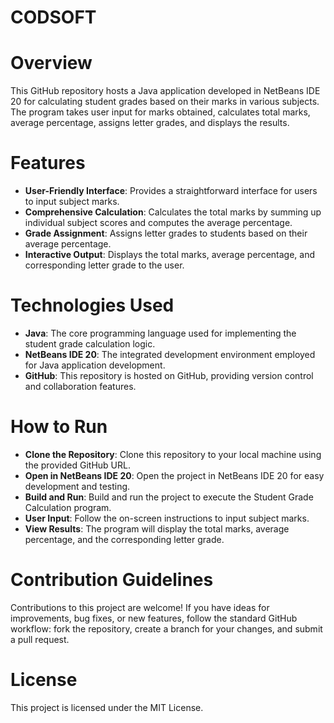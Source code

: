 # CODSOFT
# Overview
This GitHub repository hosts a Java application developed in NetBeans IDE 20 for calculating student grades based on their marks in various subjects. The program takes user input for marks obtained, calculates total marks, average percentage, assigns letter grades, and displays the results.
# Features
*   **User-Friendly Interface**: Provides a straightforward interface for users to input subject marks.
*   **Comprehensive Calculation**: Calculates the total marks by summing up individual subject scores and computes the average percentage.
*   **Grade Assignment**: Assigns letter grades to students based on their average percentage.
*   **Interactive Output**: Displays the total marks, average percentage, and corresponding letter grade to the user.
# Technologies Used
*  **Java**: The core programming language used for implementing the student grade calculation logic.
*  **NetBeans IDE 20**: The integrated development environment employed for Java application development.
*  **GitHub**: This repository is hosted on GitHub, providing version control and collaboration features.
# How to Run
*  **Clone the Repository**: Clone this repository to your local machine using the provided GitHub URL.
*  **Open in NetBeans IDE 20**: Open the project in NetBeans IDE 20 for easy development and testing.
*  **Build and Run**: Build and run the project to execute the Student Grade Calculation program.
*  **User Input**: Follow the on-screen instructions to input subject marks.
*  **View Results**: The program will display the total marks, average percentage, and the corresponding letter grade.
# Contribution Guidelines
Contributions to this project are welcome! If you have ideas for improvements, bug fixes, or new features, follow the standard GitHub workflow: fork the repository, create a branch for your changes, and submit a pull request.

# License
This project is licensed under the MIT License.


